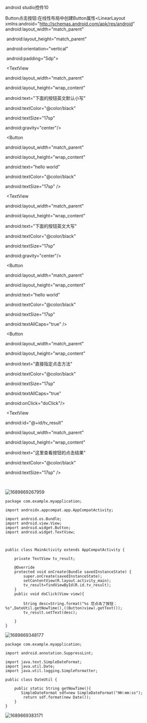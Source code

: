 android studio控件10

Button点击按钮:在线性布局中创建Button属性<LinearLayout   xmlns:android="http://schemas.android.com/apk/res/android"                                               android:layout_width="match_parent"   

​                                                  android:layout_height="match_parent"    

​                                                  android:orientation="vertical"    

​                                                  android:padding="5dp">    

​                            <TextView       

 android:layout_width="match_parent"        

android:layout_height="wrap_content"        

android:text="下面的按钮英文默认小写"        

android:textColor="@color/black"        

android:textSize="17sp"        

android:gravity="center"/>    

​                          <Button        

android:layout_width="match_parent"        

android:layout_height="wrap_content"       

 android:text="hello world"        

android:textColor="@color/black"        

android:textSize="17sp" />    

​                            <TextView        

android:layout_width="match_parent"        

android:layout_height="wrap_content"        

android:text="下面的按钮英文大写"        

android:textColor="@color/black"        

android:textSize="17sp"        

android:gravity="center"/>    

​                            <Button       

 android:layout_width="match_parent"       

 android:layout_height="wrap_content"        

android:text="hello world"        

android:textColor="@color/black"        

android:textSize="17sp"        

android:textAllCaps="true" />    

​                            <Button        

android:layout_width="match_parent"        

android:layout_height="wrap_content"        

android:text="直接指定点击方法"        

android:textColor="@color/black"        

android:textSize="17sp"        

android:textAllCaps="true"        

android:onClick="doClick"/>    

​                          <TextView        

android:id="@+id/tv_result"        

android:layout_width="match_parent"        

android:layout_height="wrap_content"        

android:text="这里查看按钮的点击结果"        

android:textColor="@color/black"        

android:textSize="17sp"        />

​                         </LinearLayout>

![1689869267959](C:\Users\Lenovo\AppData\Roaming\Typora\typora-user-images\1689869267959.png)



```
package com.example.myapplication;

import androidx.appcompat.app.AppCompatActivity;

import android.os.Bundle;
import android.view.View;
import android.widget.Button;
import android.widget.TextView;



public class MainActivity extends AppCompatActivity {

    private TextView tv_result;

    @Override
    protected void onCreate(Bundle savedInstanceState) {
        super.onCreate(savedInstanceState);
        setContentView(R.layout.activity_main);
        tv_result=findViewById(R.id.tv_result);
    }
    public void doClick(View view){

        String desc=String.format("%s 您点击了按钮：%s",DateUtil.getNowTime(),((Button)view).getText());
        tv_result.setText(desc);

    }
}
```

![1689869348177](C:\Users\Lenovo\AppData\Roaming\Typora\typora-user-images\1689869348177.png)





```
package com.example.myapplication;

import android.annotation.SuppressLint;

import java.text.SimpleDateFormat;
import java.util.Date;
import java.util.logging.SimpleFormatter;

public class DateUtil {

    public static String getNowTime(){
       SimpleDateFormat sdf=new SimpleDateFormat("HH:mm:ss");
        return sdf.format(new Date());
    }
}
```

![1689869383171](C:\Users\Lenovo\AppData\Roaming\Typora\typora-user-images\1689869383171.png)